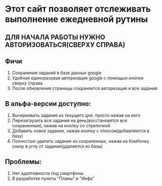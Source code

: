 # Этот сайт позволяет отслеживать выполнение ежедневной рутины

## ДЛЯ НАЧАЛА РАБОТЫ НУЖНО АВТОРИЗОВАТЬСЯ(СВЕРХУ СПРАВА)

## Фичи
1) Сохранение заданий в базе данных google
2) Удобная единоразовая авторизация google с помощью кнопки сверху справа
3) После обновления страницы сохраняется авторизация и все задания

## В альфа-версии доступно:
1) Вычеркивать задание из текущего дня, просто нажав на него
2) Перезагрузить все задания на день(восстановятся все сохраненные), нажав на кнопку со стрелочкой
3) Добавить новое задание, нажав кнопку с плюсом(добавляются в базу)
4) Полностью удалить задание из сохраненных, нажав на бомбочку снизу в углу от задания(удаляется из базы)

## Проблемы:
1) Нет адаптивности под смартфоны
2) В разработке пункты "Планы" и "Инфа"



